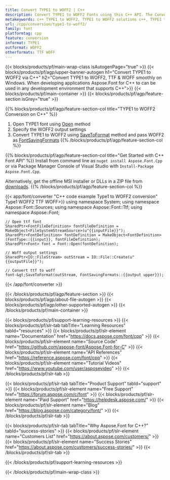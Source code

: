 ```yaml
---
title: Convert TYPE1 to WOFF2 | C++ 
description: Convert TYPE1 to WOFF2 Fonts using this C++ API. The Conversion functionality works on Windows and Linux, and in any development environment that supports C++.
metakeywords: c++ TYPE1 to WOFF2, TYPE1 to WOFF2 solutions c++, TYPE1 to WOFF2 font conerter cpp
url: /cpp/conversion/type1-to-woff2/
family: font
platformtag: cpp
feature: conversion
informat: TYPE1
outformat: WOFF2
otherformats: TTF WOFF
---
```


{{< blocks/products/pf/main-wrap-class isAutogenPage="true" >}}
{{< blocks/products/pf/agp/upper-banner-autogen h1="Convert TYPE1 to WOFF2 via C++" h2="Convert TYPE1 to WOFF2, TTF & WOFF smoothly on Windows. When developing applications Aspose.Font for C++ to can be used in any development environment that supports C++">}}
{{< blocks/products/pf/main-container >}}
{{< blocks/products/pf/agp/feature-section isGrey="true" >}}

{{% blocks/products/pf/agp/feature-section-col title="TYPE1 to WOFF2 Conversion on C++" %}}
1. Open TYPE1 font using [Open](https://reference.aspose.com/font/cpp/class/aspose.font.font#ac2387bf04ccb5bac51cf37984d4ebf33) method
2. Specify the WOFF2 output settings 
3. Convert TYPE1 to WOFF2 using [SaveToFormat](https://reference.aspose.com/font/cpp/class/aspose.font.font#a670ea97404fd72c2e51b0e8c543c8a45) method and pass WOFF2 as [FontSavingFormats](https://reference.aspose.com/font/cpp/namespace/aspose.font#a93d0dcc7c00f5c7027d60e14a5433c74)
{{% /blocks/products/pf/agp/feature-section-col %}}

{{% blocks/products/pf/agp/feature-section-col title="Get Started with C++ Font API" %}}
Install from command line as ```nuget install Aspose.Font.Cpp``` or via Package Manager Console of Visual Studio with ```Install-Package Aspose.Font.Cpp```.

Alternatively, get the offline MSI installer or DLLs in a ZIP file from [downloads](https://downloads.aspose.com/font/cpp).
{{% /blocks/products/pf/agp/feature-section-col %}}

{{< app/font/converter "C++ code example Type1 to WOFF2 conversion" Type1 WOFF2 TTF WOFF>}}
    using namespace System;
    using namespace Aspose::Font::Sources;
    using namespace Aspose::Font::Ttf;
    using namespace Aspose::Font;

    // Open ttf font
    SharedPtr<FontFileDefinition> fontFileDefinition = MakeObject<FileSystemStreamSource>(u"{{inputFile}}");
    SharedPtr<FontDefinition> fontDefinition = MakeObject<FontDefinition>(FontType::{{input}}, fontFileDefinition);
    SharedPtr<Font> font = Font::Open(fontDefinition);
    
    // Woff output settings
    SharedPtr<IO::FileStream> outStream = IO::File::Create(u"{{outputFile}}");
    
    // Convert ttf to woff
    font-&gt;SaveToFormat(outStream, FontSavingFormats::{{output upper}});
{{< /app/font/converter >}}

{{< /blocks/products/pf/agp/feature-section >}}
{{< blocks/products/pf/agp/about-file-autogen >}}
{{< blocks/products/pf/agp/other-supported-autogen >}}
{{< /blocks/products/pf/main-container >}}

{{< blocks/products/pf/support-learning-resources >}}
{{< blocks/products/pf/slr-tab tabTitle="Learning Resources" tabId="resources" >}}
{{< blocks/products/pf/slr-element name="Documentation" href="https://docs.aspose.com/font/cpp" >}}
{{< blocks/products/pf/slr-element name="Source Code" href="https://github.com/aspose-font/Aspose.Font-for-C" >}}
{{< blocks/products/pf/slr-element name="API References" href="https://reference.aspose.com/font/cpp" >}}
{{< blocks/products/pf/slr-element name="Tutorial Videos" href="https://www.youtube.com/user/asposevideo" >}}
{{< /blocks/products/pf/slr-tab >}}

{{< blocks/products/pf/slr-tab tabTitle="Product Support" tabId="support" >}}
{{< blocks/products/pf/slr-element name="Free Support" href="https://forum.aspose.com/c/font" >}}
{{< blocks/products/pf/slr-element name="Paid Support" href="https://helpdesk.aspose.com/" >}}
{{< blocks/products/pf/slr-element name="Blog" href="https://blog.aspose.com/category/font/" >}}
{{< /blocks/products/pf/slr-tab >}}

{{< blocks/products/pf/slr-tab tabTitle="Why Aspose.Font for C++?" tabId="success-stories" >}}
{{< blocks/products/pf/slr-element name="Customers List" href="https://about.aspose.com/customers/" >}}
{{< blocks/products/pf/slr-element name="Success Stories" href="https://about.aspose.com/customers/success-stories/" >}}
{{< /blocks/products/pf/slr-tab >}}

{{< /blocks/products/pf/support-learning-resources >}}

{{< /blocks/products/pf/main-wrap-class >}}